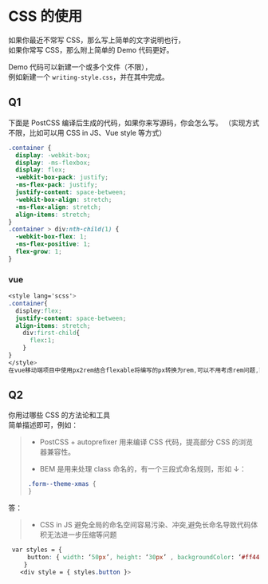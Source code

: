# CSS 的使用

如果你最近不常写 CSS，那么写上简单的文字说明也行，  
如果你常写 CSS，那么附上简单的 Demo 代码更好。

Demo 代码可以新建一个或多个文件（不限），  
例如新建一个 `writing-style.css`，并在其中完成。

## Q1

下面是 PostCSS 编译后生成的代码，如果你来写源码，你会怎么写。
（实现方式不限，比如可以用 CSS in JS、Vue style 等方式）

```css
.container {
  display: -webkit-box;
  display: -ms-flexbox;
  display: flex;
  -webkit-box-pack: justify;
  -ms-flex-pack: justify;
  justify-content: space-between;
  -webkit-box-align: stretch;
  -ms-flex-align: stretch;
  align-items: stretch;
}
.container > div:nth-child(1) {
  -webkit-box-flex: 1;
  -ms-flex-positive: 1;
  flex-grow: 1;
}
```
### vue
```css
<style lang='scss'>
.container{
  displey:flex;
  justify-content: space-between;
  align-items: stretch;
    div:first-child{
      flex:1;
    }
}
</style>
在vue移动端项目中使用px2rem结合flexable将编写的px转换为rem,可以不用考虑rem问题,直接书写px
```

## Q2

你用过哪些 CSS 的方法论和工具  
简单描述即可，例如：

> - PostCSS + autoprefixer 用来编译 CSS 代码，提高部分 CSS 的浏览器兼容性。
>
> - BEM 是用来处理 class 命名的，有一个三段式命名规则，形如 ↓：
>
> ```css
> .form--theme-xmas {
> }
> ```

答：
> - CSS in JS 避免全局的命名空间容易污染、冲突,避免长命名导致代码体积无法进一步压缩等问题
 ```css
  var styles = {
  　　 button: { width: ‘50px’, height: ‘30px’ , backgroundColor: ‘#ff4444’}
　　 }
　　<div style = { styles.button }>
```
